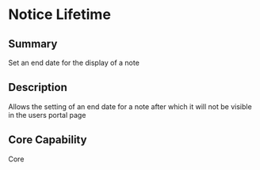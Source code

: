 # Notice Lifetime

## Summary

Set an end date for the display of a note

## Description

Allows the setting of an end date for a note after which it will not be visible in the users portal page

## Core Capability

Core
